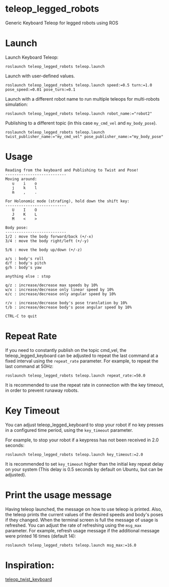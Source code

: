 # teleop_legged_robots
Generic Keyboard Teleop for legged robots using ROS

# Launch
Launch Keyboard Teleop:
```
roslaunch teleop_legged_robots teleop.launch
```

Launch with user-defined values.
```
roslaunch teleop_legged_robots teleop.launch speed:=0.5 turn:=1.0 pose_speed:=0.01 pose_turn:=0.1
```
Launch with a different robot name to run multiple teleops for multi-robots simulation:
```
roslaunch teleop_legged_robots teleop.launch robot_name:="robot2"
```
Publishing to a different topic (in this case `my_cmd_vel` and `my_body_pose`).
```
roslaunch teleop_legged_robots teleop.launch twist_publisher_name:="my_cmd_vel" pose_publisher_name:="my_body_pose"
```

# Usage
```
Reading from the keyboard and Publishing to Twist and Pose!
---------------------------
Moving around:
   u    i    o
   j    k    l
   m    ,    .

For Holonomic mode (strafing), hold down the shift key:
---------------------------
   U    I    O
   J    K    L
   M    <    >

Body pose:
---------------------------
1/2 : move the body forward/back (+/-x)
3/4 : move the body right/left (+/-y)

5/6 : move the body up/down (+/-z)

a/s : body's roll
d/f : body's pitch
g/h : body's yaw

anything else : stop

q/z : increase/decrease max speeds by 10%
w/x : increase/decrease only linear speed by 10%
e/c : increase/decrease only angular speed by 10%

r/v : increase/decrease body's pose translation by 10%
t/b : increase/decrease body's pose angular speed by 10%

CTRL-C to quit
```

# Repeat Rate

If you need to constantly publish on the topic cmd_vel, the teleop_legged_keyboard can be adjusted to repeat the last command at a fixed interval using the `repeat_rate` parameter.
For example, to repeat the last command at 50Hz:

```
roslaunch teleop_legged_robots teleop.launch repeat_rate:=50.0
```

It is recommended to use the repeat rate in connection with the key timeout, in order to prevent runaway robots.

# Key Timeout

You can adjust teleop_legged_keyboard to stop your robot if no key presses in a configured time period, using the `key_timeout` parameter.

For example, to stop your robot if a keypress has not been received in 2.0 seconds:
```
roslaunch teleop_legged_robots teleop.launch key_timeout:=2.0
```

It is recommended to set `key_timeout` higher than the initial key repeat delay on your system (This delay is 0.5 seconds by default on Ubuntu, but can be adjusted).

# Print the usage message
Having teleop launched, the message on how to use teleop is printed. Also, the teleop prints the current values of the desired speeds and body's poses if they changed. 
When the terminal screen is full the message of usage is refreshed. You can adjust the rate of refreshing using the `msg_max` parameter. 
For example, refresh usage message if the additional message were printed 16 times (default 14):
```
roslaunch teleop_legged_robots teleop.launch msg_max:=16.0
```

# Inspiration:
[teleop_twist_keyboard](https://github.com/ros-teleop/teleop_twist_keyboard/)
